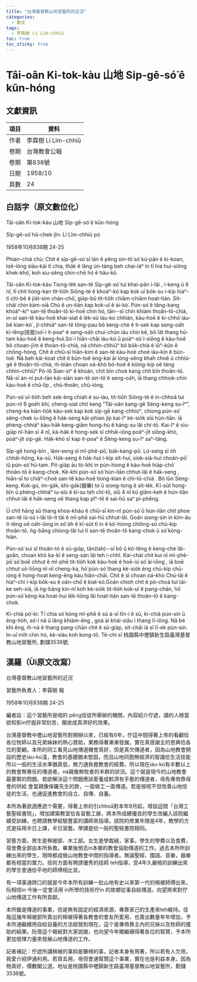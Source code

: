 ```yaml
---
title: "台灣基督教山地習藝所的近況"
categories:
  - 散文
tags:
  - 李霖樹 Lí Lîm-chhiū
toc: true
toc_sticky: true
---
```


# Tâi-oân Ki-tok-kàu 山地 Si̍p-gē-só͘ ê kūn-hóng

## 文獻資訊

| 項目 | 資料 |
|---|---|
| 作者 | 李霖樹 Lí Lîm-chhiū |
| 卷期 | 台灣教會公報 |
| 卷期 | 第838號 |
| 日期 | 1958/10 |
| 頁數 | 24 |

## 白話字（原文數位化）

Tâi-oân Ki-tok-kàu 山地 Si̍p-gē-só͘ ê kūn-hóng

Si̍p-gē-só͘ hū-chek-jîn: Lí Lîm-chhiū pò

1958年10月838期              24-25

Phian-chiá chù: Chit ê si̍p-gē-só͘ sī lán ê pêng sìn-tô͘ só͘ kú-pān ê ki-koan, loē-iông siāu-kài tī chia, tha̍k ê lâng ún-tàng beh chai-iáⁿ in tī hia hui-siông khek-khó͘, koh siu-sêng chin-chē hó ê hāu-kó.

Tâi-oân Ki-tok-kàu Tiong-le̍k san-tē Si̍p-gē-só͘ tuì khai-pān í-lâi , í-keng ū 6 nî, tī chit tiong-kan tit-tio̍h Siōng-tè ê khoàⁿ-kò͘ kap kok uī bo̍k-su í-ki̍p hiaⁿ-tī chí-bē ê jia̍t-sim chàn-chō͘, gia̍p-bū tit-tio̍h chiām-chiām hoat-tián. Si̍t-chāi chin kám-siā Chú ê un-tián kap kok-uī ê ài-kò͘. Pún-só͘ ê tâng-kang khoàⁿ-kìⁿ san-tē thoân-tō ki-hoē chin hó, tān--sī chin khiàm thoân-tō-chiá, in-uī san-tē kàu-hoē khai-siat ê le̍k-sú iáu-kú chhián, kàu-hoē ê ki-chhó͘ iáu-bē kian-kò͘ , jî-chhiáⁿ san-tē tông-pau bô keng-chè ê tì-sek kap seng-oa̍h kī-lêng(技能)só͘-í it-poaⁿ ê seng-oa̍h chuí-chún iáu chin kē, bô la̍t thang hū-tam kàu-hoē ê keng-huì.Só͘-í hiān-chāi iáu-kú ū poàⁿ-sò͘ í-siōng ê kàu-hoē bô choan-jīm ê thoàn-tō-chiá, ná chhin-chhiūⁿ bô bo̍k-chiá ê iûⁿ-kûn ê chōng-hóng. Chit ê chiū-sī hiān-kim ê san-tē kàu-hoē choè iàu-kín ê būn-toê. Nā beh kái-koat chit ê būn-toê èng-kai ài ióng-sêng khah choē ū chhiú-gē ê thoân-tō-chiá, m̄-bián choan oá-khò bó-hoē ê kióng-kip oē tàng chhin-chhiūⁿ Pó-lô Sian-siⁿ ê khoán, chi̍t bīn choè kang chi̍t bīn thoân-tō. Nā-sī án-ni put-tān kái-siān san-tē sìn-tô͘ ê seng-oa̍h, iā thang chhiok-chìn kàu-hoē ê chū-li̍p , chū-thoân, chū-ióng.

Pún-só͘ uī-tio̍h beh sek-èng chiah ê su-iàu, tit-tio̍h Siōng-tè ê ín-chhoā tuì pún-nî 9 goe̍h khí, cheng-siat chit keng "Tâi-oân kang-gē Sèng-keng su-īⁿ", cheng-ka kiàn-tio̍k kàu-sek kap kok si̍p-gē kang-chhiúⁿ, chiong pún-só͘ sêng-chek iu-liông ê ha̍k-seng kái-phian ji̍p kai-īⁿ kè-sio̍k siū hùn-liān. iā phèng-chhiáⁿ kàu-ha̍k keng-giām hong-hù ê káng-su lâi chí-tō. Kai-īⁿ ê siu-gia̍p nî-hān sī 4 nî, kà-ha̍k ê hong-sek sī chhái-iōng poàⁿ-ji̍t siōng-khò, poàⁿ-ji̍t si̍p-gē. Ha̍k-khò sī kap it-poaⁿ ê Sèng-keng su-īⁿ saⁿ-tâng.

Si̍p-gē hong-bīn , lâm-seng sī mî-phē-pō͘, ba̍k-kang-pō͘. Lú-seng sī o̍h chhâi-hông, ka-sū. Ha̍k-seng ê ha̍k-huì í-ki̍p si̍t-huì, siok-sià-huì choân-pō͘ iû pún-só͘ hū-tam. Pit-gia̍p āu tò-khì in pún-hiong ê kàu-hoē hia̍p-chō͘ thoân-tō ê kang-chok. Kè-khì pún-só͘ só͘ hùn-liān chhut-lâi ê ha̍k-seng , hiān-sî to͘ chiâⁿ-choè san-tē kàu-hoē tiong-kian ê chí-tō-chiá . Bô lūn Sèng-keng. Kok-gú, im-ga̍k, khì-ga̍k(器樂) to͘ ū siong-tong ê si̍t-le̍k. Kī-su̍t hong-bīn ū phèng-chhiáⁿ iu-siù ê kī-su teh chí-tō, siū 4 nî kú giâm-keh ê hùn-liān chhut-lâi ê ha̍k-seng oē thang kap pîⁿ-tē ê sai-hū saⁿ pí-phēng.

Ū chi̍t hāng sū thang khoa-kháu ê chiū-sī kin-nî pún-só͘ ū hùn-liān chi̍t phoe san-tē iú-sú í-lâi tē-it tāi ê mî-phē sai-hū chhut-lâi. Goán siong-sìn in kim-āu it-tēng oē oa̍h-iōng in só͘ o̍h ê kī-su̍t tī in ê kò͘-hiong chiông-sū chū-kip thoân-tō. ǹg-bāng chiong-lâi tuì tī san-tē thoân-tō kang-chok ū só͘ kòng-hiàn.

Pún-só͘ sui sī thoân-tō ê sū-gia̍p, tān(tah)--sī bô ū kò͘-tēng ê keng-chè lâi-goân, choan khò ka-kī ê seng-sán lâi teh i-chhî. Kai-chài chit kuí nî mî-phē-pō͘ só͘ boē chhut ê mî-phē tit-tio̍h kok kàu-hoē ê hoē-iú só͘ ài-iōng , iā boē chhut sò͘-liōng nî-nî cheng-ka, hō͘ pún-só͘ thang kè-sio̍k ēng chū-kip chū-ióng ê hong-hoat keng-êng kàu hiān-chāi. Chit ê sī choan oá-khò Chú-lāi ê hiaⁿ-chí í-ki̍p bo̍k-su ê oān-chō͘ ê kiat-kó.Goán chioh chit ê pò-choá tuì tāi-ke seh-siā, iā ǹg-bāng kin-nî koh kè-sio̍k tit-tio̍h kok-uī ê pang-chān, hō͘ pún-só͘ kèng-ka hoat-hui le̍k-liōng lâi hoat-tián san-tē thoân-tō ê kang-chok.

Kì-chiá pó͘-kì: Tī chia só͘ kóng mî-phē ê sū á-sī tîn-í ê sū, kì-chiá pún-sin ū ēng-tio̍h, só͘-í nā ū lâng khiàm-ēng , goá ài khài-siāu i thang lī-iōng. Nā bé khì ēng, m̄-nā ē thang pang-chān chit ê sū-gia̍p, si̍t-chāi iā sī lī-ek pún-sin. In-uī mi̍h chin hó, kè-siàu koh kong-tō. Tē-chí sī 桃園縣中壢鎮新生路臺灣基督教山地習藝所, 劃儲3536號.

## 漢羅（Ùi原文改寫）

台灣基督教山地習藝所的近況

習藝所負責人：李霖樹  報

1958年10月838期              24-25

編者註：這个習藝所是咱的 pêng信徒所舉辦的機關，內容紹介佇遮，讀的人穩當欲知影in佇遐非常刻苦，閣收成真濟好的效果。

台灣基督教中壢山地習藝所對開辦以來，已經有6年，佇這中間得著上帝的看顧佮各位牧師以及兄弟姊妹的熱心贊助，業務得著漸漸發展。實在真感謝主的恩典佮各位的愛顧。本所的同工看見山地傳道機會真好，但是真欠傳道者，因為山地教會開設的歷史iáu-kú淺，教會的基礎猶未堅固，而且山地同胞無經濟的智識佮生活技能所以一般的生活水準猶真低，無力通負擔教會的經費。所以現在iáu-kú有半數以上的教會無專任的傳道者，ná親像無牧者的羊群的狀況。這个就是現今的山地教會最要緊的問題。若欲解決這个問題應該愛養成較濟有手藝的傳道者，毋免專倚靠母會的供給 會當親像保羅先生的款，一面做工一面傳道。若是按呢不但改善山地信徒的生活，也通促進教會的自立、自傳、自養。

本所為著欲適應遮个需要，得著上帝的引chhoā對本年9月起，增設這間「台灣工藝聖經書院」，增加建築教室佮各習藝工廠，將本所成績優良的學生改編入該院繼續受訓練。也聘請教學經驗豐富的講師來指導。該院的修業年限是4年，教學的方式是採用半日上課，半日習藝。學課是佮一般的聖經書院相同。

習藝方面，男生是棉被部、木工部。女生是學裁縫，家事。學生的學費以及食費，宿舍費全部由本所負擔。畢業後倒去in本鄉的教會協助傳道的工作。過去本所所訓練出來的學生，現時都成做山地教會中間的指導者。無論聖經、國語、音樂，器樂都有相當的實力。技術方面有聘請優秀的技師 teh指導，受4年久嚴格的訓練出來的學生會通佮平地的師傅相比並。

有一項事通誇口的就是今年本所有訓練一批山地有史以來第一代的棉被師傅出來。阮相信in 今後一定會活用 in所學的技術佇in 的故鄉從事自給傳道。向望將來對佇山地傳道工作有所貢獻。

本所雖是傳道的事業，但是無有固定的經濟來源，專靠家己的生產來teh維持。佳哉這幾年棉被部所賣出的棉被得著各教會的會友所愛用，也賣出數量年年增加，予本所通繼續用自給自養的方法經營到現在。這个是專倚靠主內的兄姊以及牧師的援助的結果。阮借這个報紙對大家説謝，也向望今年閣繼續得著各位的幫贊，予本所更加發揮力量來發展山地傳道的工作。

記者補記：佇遮所講棉被的事抑是籐椅的事，記者本身有用著，所以若有人欠用，我愛介紹伊通利用。若買去用，毋但會通幫贊這个事業，實在也是利益本身。因為物真好，價數閣公道。地址是桃園縣中壢鎮新生路臺灣基督教山地習藝所，劃儲3536號。
